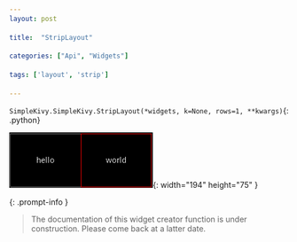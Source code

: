 ```yaml
---
layout: post

title:  "StripLayout"

categories: ["Api", "Widgets"]

tags: ['layout', 'strip']

---
```

`SimpleKivy.SimpleKivy.StripLayout(*widgets, k=None, rows=1, **kwargs)`{: .python}


![StripLayout.png](assets/img/docs/StripLayout.png){: width="194" height="75" }


{: .prompt-info }

> The documentation of this widget creator function is under construction. Please come back at a latter date.
